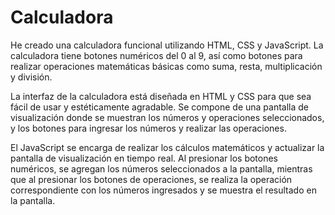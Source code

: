 # Calculadora
He creado una calculadora funcional utilizando HTML, CSS y JavaScript. La calculadora tiene botones numéricos del 0 al 9, 
así como botones para realizar operaciones matemáticas básicas como suma, resta, multiplicación y división.

La interfaz de la calculadora está diseñada en HTML y CSS para que sea fácil de usar y estéticamente agradable. 
Se compone de una pantalla de visualización donde se muestran los números y operaciones seleccionados, y los botones para 
ingresar los números y realizar las operaciones.

El JavaScript se encarga de realizar los cálculos matemáticos y actualizar la pantalla de visualización en tiempo real. 
Al presionar los botones numéricos, se agregan los números seleccionados a la pantalla, mientras que al presionar los botones 
de operaciones, se realiza la operación correspondiente con los números ingresados y se muestra el resultado en la pantalla.
